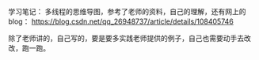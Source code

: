 学习笔记：
多线程的思维导图，参考了老师的资料，自己的理解，还有网上的blog：
https://blog.csdn.net/qq_26948737/article/details/108405746

除了老师讲的，自己写的，要是要多实践老师提供的例子，自己也需要动手去改改，跑一跑。